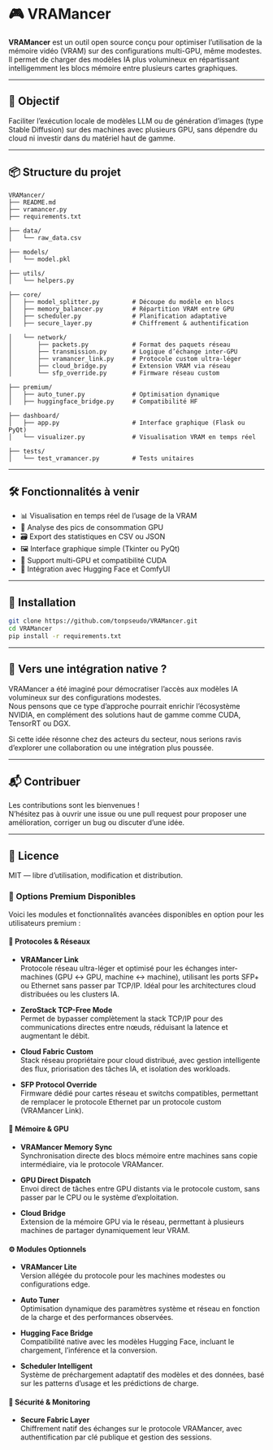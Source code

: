 # 🎮 VRAMancer

**VRAMancer** est un outil open source conçu pour optimiser l’utilisation de la mémoire vidéo (VRAM) sur des configurations multi-GPU, même modestes. Il permet de charger des modèles IA plus volumineux en répartissant intelligemment les blocs mémoire entre plusieurs cartes graphiques.

---

## 🚀 Objectif

Faciliter l’exécution locale de modèles LLM ou de génération d’images (type Stable Diffusion) sur des machines avec plusieurs GPU, sans dépendre du cloud ni investir dans du matériel haut de gamme.

---

## 📦 Structure du projet

```
VRAMancer/
├── README.md
├── vramancer.py
├── requirements.txt

├── data/
│   └── raw_data.csv

├── models/
│   └── model.pkl

├── utils/
│   └── helpers.py

├── core/
│   ├── model_splitter.py         # Découpe du modèle en blocs
│   ├── memory_balancer.py        # Répartition VRAM entre GPU
│   ├── scheduler.py              # Planification adaptative
│   ├── secure_layer.py           # Chiffrement & authentification

│   └── network/
│       ├── packets.py            # Format des paquets réseau
│       ├── transmission.py       # Logique d’échange inter-GPU
│       ├── vramancer_link.py     # Protocole custom ultra-léger
│       ├── cloud_bridge.py       # Extension VRAM via réseau
│       └── sfp_override.py       # Firmware réseau custom

├── premium/
│   ├── auto_tuner.py             # Optimisation dynamique
│   ├── huggingface_bridge.py     # Compatibilité HF

├── dashboard/
│   ├── app.py                    # Interface graphique (Flask ou PyQt)
│   └── visualizer.py             # Visualisation VRAM en temps réel

├── tests/
│   └── test_vramancer.py         # Tests unitaires

```

---

## 🛠️ Fonctionnalités à venir

- 📊 Visualisation en temps réel de l’usage de la VRAM
- 🧠 Analyse des pics de consommation GPU
- 🗃️ Export des statistiques en CSV ou JSON
- 🖼️ Interface graphique simple (Tkinter ou PyQt)
- 🧩 Support multi-GPU et compatibilité CUDA
- 🔌 Intégration avec Hugging Face et ComfyUI

---

## 🧪 Installation

```bash
git clone https://github.com/tonpseudo/VRAMancer.git
cd VRAMancer
pip install -r requirements.txt
```

---

## 🤝 Vers une intégration native ?

VRAMancer a été imaginé pour démocratiser l’accès aux modèles IA volumineux sur des configurations modestes.  
Nous pensons que ce type d’approche pourrait enrichir l’écosystème NVIDIA, en complément des solutions haut de gamme comme CUDA, TensorRT ou DGX.

Si cette idée résonne chez des acteurs du secteur, nous serions ravis d’explorer une collaboration ou une intégration plus poussée.

---

## 📬 Contribuer

Les contributions sont les bienvenues !  
N’hésitez pas à ouvrir une issue ou une pull request pour proposer une amélioration, corriger un bug ou discuter d’une idée.

---

## 📜 Licence

MIT — libre d’utilisation, modification et distribution.



### 🔧 Options Premium Disponibles

Voici les modules et fonctionnalités avancées disponibles en option pour les utilisateurs premium :

#### 🚀 Protocoles & Réseaux

- **VRAMancer Link**  
  Protocole réseau ultra-léger et optimisé pour les échanges inter-machines (GPU ↔ GPU, machine ↔ machine), utilisant les ports SFP+ ou Ethernet sans passer par TCP/IP. Idéal pour les architectures cloud distribuées ou les clusters IA.

- **ZeroStack TCP-Free Mode**  
  Permet de bypasser complètement la stack TCP/IP pour des communications directes entre nœuds, réduisant la latence et augmentant le débit.

- **Cloud Fabric Custom**  
  Stack réseau propriétaire pour cloud distribué, avec gestion intelligente des flux, priorisation des tâches IA, et isolation des workloads.

- **SFP Protocol Override**  
  Firmware dédié pour cartes réseau et switchs compatibles, permettant de remplacer le protocole Ethernet par un protocole custom (VRAMancer Link).

#### 🧠 Mémoire & GPU

- **VRAMancer Memory Sync**  
  Synchronisation directe des blocs mémoire entre machines sans copie intermédiaire, via le protocole VRAMancer.

- **GPU Direct Dispatch**  
  Envoi direct de tâches entre GPU distants via le protocole custom, sans passer par le CPU ou le système d’exploitation.

- **Cloud Bridge**  
  Extension de la mémoire GPU via le réseau, permettant à plusieurs machines de partager dynamiquement leur VRAM.

#### ⚙️ Modules Optionnels

- **VRAMancer Lite**  
  Version allégée du protocole pour les machines modestes ou configurations edge.

- **Auto Tuner**  
  Optimisation dynamique des paramètres système et réseau en fonction de la charge et des performances observées.

- **Hugging Face Bridge**  
  Compatibilité native avec les modèles Hugging Face, incluant le chargement, l’inférence et la conversion.

- **Scheduler Intelligent**  
  Système de préchargement adaptatif des modèles et des données, basé sur les patterns d’usage et les prédictions de charge.

#### 🔐 Sécurité & Monitoring

- **Secure Fabric Layer**  
  Chiffrement natif des échanges sur le protocole VRAMancer, avec authentification par clé publique et gestion des sessions.


